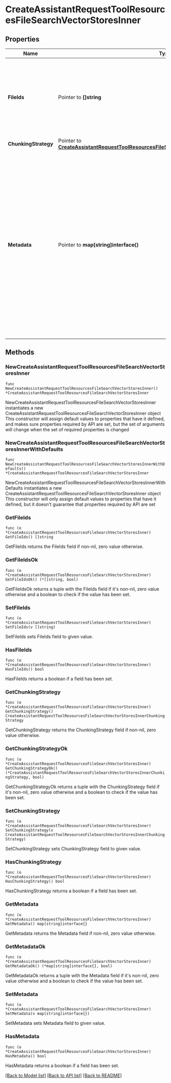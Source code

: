 # CreateAssistantRequestToolResourcesFileSearchVectorStoresInner

## Properties

Name | Type | Description | Notes
------------ | ------------- | ------------- | -------------
**FileIds** | Pointer to **[]string** | A list of [file](/docs/api-reference/files) IDs to add to the vector store. There can be a maximum of 10000 files in a vector store.  | [optional] 
**ChunkingStrategy** | Pointer to [**CreateAssistantRequestToolResourcesFileSearchVectorStoresInnerChunkingStrategy**](CreateAssistantRequestToolResourcesFileSearchVectorStoresInnerChunkingStrategy.md) |  | [optional] 
**Metadata** | Pointer to **map[string]interface{}** | Set of 16 key-value pairs that can be attached to a vector store. This can be useful for storing additional information about the vector store in a structured format. Keys can be a maximum of 64 characters long and values can be a maximum of 512 characters long.  | [optional] 

## Methods

### NewCreateAssistantRequestToolResourcesFileSearchVectorStoresInner

`func NewCreateAssistantRequestToolResourcesFileSearchVectorStoresInner() *CreateAssistantRequestToolResourcesFileSearchVectorStoresInner`

NewCreateAssistantRequestToolResourcesFileSearchVectorStoresInner instantiates a new CreateAssistantRequestToolResourcesFileSearchVectorStoresInner object
This constructor will assign default values to properties that have it defined,
and makes sure properties required by API are set, but the set of arguments
will change when the set of required properties is changed

### NewCreateAssistantRequestToolResourcesFileSearchVectorStoresInnerWithDefaults

`func NewCreateAssistantRequestToolResourcesFileSearchVectorStoresInnerWithDefaults() *CreateAssistantRequestToolResourcesFileSearchVectorStoresInner`

NewCreateAssistantRequestToolResourcesFileSearchVectorStoresInnerWithDefaults instantiates a new CreateAssistantRequestToolResourcesFileSearchVectorStoresInner object
This constructor will only assign default values to properties that have it defined,
but it doesn't guarantee that properties required by API are set

### GetFileIds

`func (o *CreateAssistantRequestToolResourcesFileSearchVectorStoresInner) GetFileIds() []string`

GetFileIds returns the FileIds field if non-nil, zero value otherwise.

### GetFileIdsOk

`func (o *CreateAssistantRequestToolResourcesFileSearchVectorStoresInner) GetFileIdsOk() (*[]string, bool)`

GetFileIdsOk returns a tuple with the FileIds field if it's non-nil, zero value otherwise
and a boolean to check if the value has been set.

### SetFileIds

`func (o *CreateAssistantRequestToolResourcesFileSearchVectorStoresInner) SetFileIds(v []string)`

SetFileIds sets FileIds field to given value.

### HasFileIds

`func (o *CreateAssistantRequestToolResourcesFileSearchVectorStoresInner) HasFileIds() bool`

HasFileIds returns a boolean if a field has been set.

### GetChunkingStrategy

`func (o *CreateAssistantRequestToolResourcesFileSearchVectorStoresInner) GetChunkingStrategy() CreateAssistantRequestToolResourcesFileSearchVectorStoresInnerChunkingStrategy`

GetChunkingStrategy returns the ChunkingStrategy field if non-nil, zero value otherwise.

### GetChunkingStrategyOk

`func (o *CreateAssistantRequestToolResourcesFileSearchVectorStoresInner) GetChunkingStrategyOk() (*CreateAssistantRequestToolResourcesFileSearchVectorStoresInnerChunkingStrategy, bool)`

GetChunkingStrategyOk returns a tuple with the ChunkingStrategy field if it's non-nil, zero value otherwise
and a boolean to check if the value has been set.

### SetChunkingStrategy

`func (o *CreateAssistantRequestToolResourcesFileSearchVectorStoresInner) SetChunkingStrategy(v CreateAssistantRequestToolResourcesFileSearchVectorStoresInnerChunkingStrategy)`

SetChunkingStrategy sets ChunkingStrategy field to given value.

### HasChunkingStrategy

`func (o *CreateAssistantRequestToolResourcesFileSearchVectorStoresInner) HasChunkingStrategy() bool`

HasChunkingStrategy returns a boolean if a field has been set.

### GetMetadata

`func (o *CreateAssistantRequestToolResourcesFileSearchVectorStoresInner) GetMetadata() map[string]interface{}`

GetMetadata returns the Metadata field if non-nil, zero value otherwise.

### GetMetadataOk

`func (o *CreateAssistantRequestToolResourcesFileSearchVectorStoresInner) GetMetadataOk() (*map[string]interface{}, bool)`

GetMetadataOk returns a tuple with the Metadata field if it's non-nil, zero value otherwise
and a boolean to check if the value has been set.

### SetMetadata

`func (o *CreateAssistantRequestToolResourcesFileSearchVectorStoresInner) SetMetadata(v map[string]interface{})`

SetMetadata sets Metadata field to given value.

### HasMetadata

`func (o *CreateAssistantRequestToolResourcesFileSearchVectorStoresInner) HasMetadata() bool`

HasMetadata returns a boolean if a field has been set.


[[Back to Model list]](../README.md#documentation-for-models) [[Back to API list]](../README.md#documentation-for-api-endpoints) [[Back to README]](../README.md)


